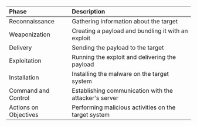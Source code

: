 




|Phase	|Description|
|:-----------|:-----------|
|Reconnaissance|Gathering information about the target|Restrict the quantity of data that may be accessed online.-|
|Weaponization|Creating a payload and bundling it with an exploit|- 
|Delivery|Sending the payload to the target|Use email filters and firewalls- Provide staff with security awareness training|
|Exploitation|Running the exploit and delivering the payload|
|Installation|Installing the malware on the target system|- 
|Command and Control|Establishing communication with the attacker's server|- 
|Actions on Objectives|Performing malicious activities on the target system|-
